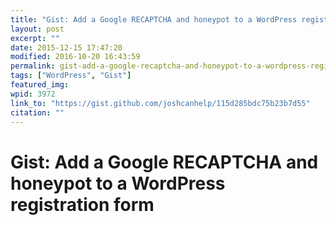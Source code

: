 ```yaml
---
title: "Gist: Add a Google RECAPTCHA and honeypot to a WordPress registration form"
layout: post
excerpt: ""
date: 2015-12-15 17:47:20
modified: 2016-10-20 16:43:59
permalink: gist-add-a-google-recaptcha-and-honeypot-to-a-wordpress-registration-form/index.html
tags: ["WordPress", "Gist"]
featured_img:
wpid: 3972
link_to: "https://gist.github.com/joshcanhelp/115d285bdc75b23b7d55"
citation: ""
---
```


# Gist: Add a Google RECAPTCHA and honeypot to a WordPress registration form
